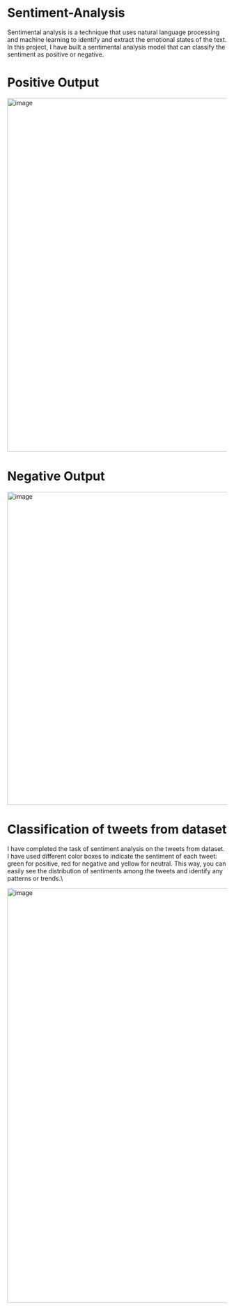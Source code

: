 # Sentiment-Analysis
Sentimental analysis is a technique that uses natural language processing and machine learning to identify and extract the emotional states of the text. In this project, I have built a sentimental analysis model that can classify the sentiment as positive or negative.

# Positive Output
<img width="811" alt="image" src="https://github.com/pradyumnagnaik/Sentiment-Analysis/assets/135484402/eb3388a0-7e26-4ae5-acd6-cbd865f04b7f">

# Negative Output
<img width="718" alt="image" src="https://github.com/pradyumnagnaik/Sentiment-Analysis/assets/135484402/cc81e5f7-f716-483b-825e-1d719508b9fb">

# Classification of tweets from dataset

I have completed the task of sentiment analysis on the tweets from dataset. I have used different color boxes to indicate the sentiment of each tweet: green for positive, red for negative and yellow for neutral. This way, you can easily see the distribution of sentiments among the tweets and identify any patterns or trends.\

<img width="951" alt="image" src="https://github.com/pradyumnagnaik/Sentiment-Analysis/assets/135484402/327d5645-15d6-4b9a-8cf0-15f03ba2d2b9">
